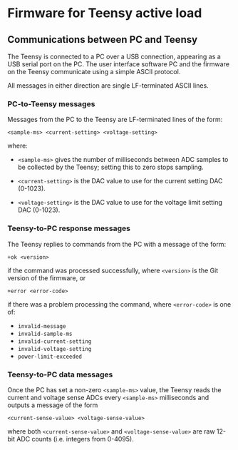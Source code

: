 # Firmware for Teensy active load

## Communications between PC and Teensy

The Teensy is connected to a PC over a USB connection, appearing as a
USB serial port on the PC.  The user interface software PC and the
firmware on the Teensy communicate using a simple ASCII protocol.

All messages in either direction are single LF-terminated ASCII lines.

### PC-to-Teensy messages

Messages from the PC to the Teensy are LF-terminated lines of the
form:

```
<sample-ms> <current-setting> <voltage-setting>
```

where:

 * `<sample-ms>` gives the number of milliseconds between ADC samples
   to be collected by the Teensy; setting this to zero stops sampling.

 * `<current-setting>` is the DAC value to use for the current setting
   DAC (0-1023).

 * `<voltage-setting>` is the DAC value to use for the voltage limit
   setting DAC (0-1023).


### Teensy-to-PC response messages

The Teensy replies to commands from the PC with a message of the form:

```
+ok <version>
```

if the command was processed successfully, where `<version>` is the
Git version of the firmware, or

```
+error <error-code>
```

if there was a problem processing the command, where `<error-code>` is
one of:

 * `invalid-message`
 * `invalid-sample-ms`
 * `invalid-current-setting`
 * `invalid-voltage-setting`
 * `power-limit-exceeded`


### Teensy-to-PC data messages

Once the PC has set a non-zero `<sample-ms>` value, the Teensy reads
the current and voltage sense ADCs every `<sample-ms>` milliseconds
and outputs a message of the form

```
<current-sense-value> <voltage-sense-value>
```

where both `<current-sense-value>` and `<voltage-sense-value>` are raw
12-bit ADC counts (i.e. integers from 0-4095).
